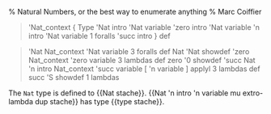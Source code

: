 % Natural Numbers, or the best way to enumerate anything
% Marc Coiffier

> 'Nat_context {
>    Type 'Nat intro
>   'Nat variable 'zero intro
>   'Nat variable 'n intro 'Nat variable 1 foralls 'succ intro
> } def

> 'Nat Nat_context 'Nat variable 3 foralls def
> Nat 'Nat showdef
> 'zero Nat_context 'zero variable 3 lambdas def
> zero '0 showdef
> 'succ Nat 'n intro Nat_context 'succ variable [ 'n variable ] applyl 3 lambdas def
> succ 'S showdef 1 lambdas

The `Nat` type is defined to {{Nat stache}}. {{Nat 'n
intro 'n variable mu extro-lambda dup stache}} has type {{type stache}}.

